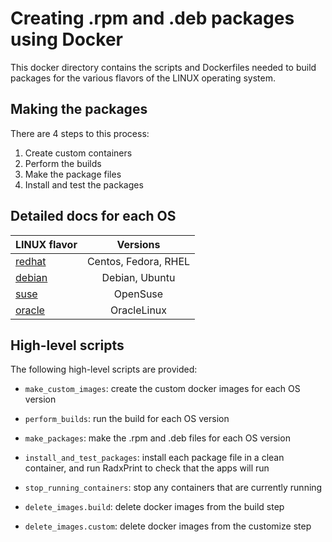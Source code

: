 # Creating .rpm and .deb packages using Docker

This docker directory contains the scripts and Dockerfiles needed to build packages for the various flavors of the LINUX operating system.

## Making the packages

There are 4 steps to this process:

1. Create custom containers
2. Perform the builds
3. Make the package files
4. Install and test the packages

## Detailed docs for each OS

| LINUX flavor | Versions |
| ------ |:----------------:|
| [redhat](./redhat/README.md) | Centos, Fedora, RHEL |
| [debian](./debian/README.md)   | Debian, Ubuntu |
| [suse](./suse/README.md)  | OpenSuse |
| [oracle](./oracle/README.md)  | OracleLinux |

## High-level scripts

The following high-level scripts are provided:

* ```make_custom_images```: create the custom docker images for each OS version

* ```perform_builds```: run the build for each OS version

* ```make_packages```: make the .rpm and .deb files for each OS version

* ```install_and_test_packages```: install each package file in a clean container, and run RadxPrint to check that the apps will run

* ```stop_running_containers```: stop any containers that are currently running

* ```delete_images.build```: delete docker images from the build step

* ```delete_images.custom```: delete docker images from the customize step

